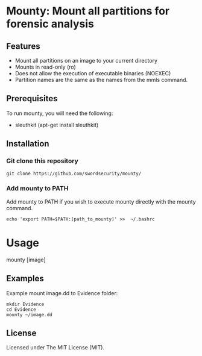 # Mounty: Mount all partitions for forensic analysis
## Features
- Mount all partitions on an image to your current directory
- Mounts in read-only (ro)
- Does not allow the execution of executable binaries (NOEXEC)
- Partition names are the same as the names from the mmls command.

## Prerequisites
To run mounty, you will need the following:
- sleuthkit (apt-get install sleuthkit)

## Installation
### Git clone this repository
```
git clone https://github.com/swordsecurity/mounty/
```

### Add mounty to PATH
Add mounty to PATH if you wish to execute mounty directly with the mounty command.
```
echo 'export PATH=$PATH:[path_to_mounty]' >>  ~/.bashrc
```

# Usage
mounty [image] 

## Examples
Example mount image.dd to Evidence folder:
```
mkdir Evidence
cd Evidence
mounty ~/image.dd
```
 
## License
Licensed under The MIT License (MIT).
